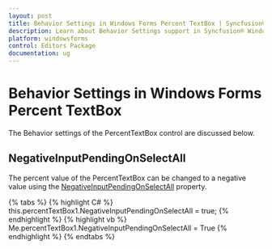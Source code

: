 ```yaml
---
layout: post
title: Behavior Settings in Windows Forms Percent TextBox | Syncfusion®
description: Learn about Behavior Settings support in Syncfusion® Windows Forms Percent TextBox control and more details.
platform: windowsforms
control: Editors Package
documentation: ug
---
```



# Behavior Settings in Windows Forms Percent TextBox

The Behavior settings of the PercentTextBox control are discussed below.

## NegativeInputPendingOnSelectAll

The percent value of the PercentTextBox can be changed to a negative value using the [NegativeInputPendingOnSelectAll](https://help.syncfusion.com/cr/windowsforms/Syncfusion.Windows.Forms.Tools.NumberTextBoxBase.html#Syncfusion_Windows_Forms_Tools_NumberTextBoxBase_NegativeInputPendingOnSelectAll) property.

{% tabs %}
{% highlight C# %}
this.percentTextBox1.NegativeInputPendingOnSelectAll = true;
{% endhighlight %}
{% highlight vb %}
Me.percentTextBox1.NegativeInputPendingOnSelectAll = True
{% endhighlight %}
{% endtabs %}
